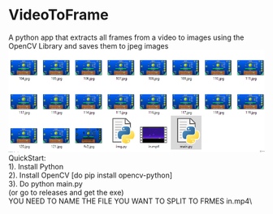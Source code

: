 # VideoToFrame
A python app that extracts all frames from a video to images using the OpenCV Library and saves them to jpeg images
![alt text](https://github.com/stratosvomvos/VideoToFrame/blob/main/img.png?raw=true)\
QuickStart:\
1). Install Python\
2). Install OpenCV [do pip install opencv-python]\
3). Do python main.py\
(or go to releases and get the exe) \
YOU NEED TO NAME THE FILE YOU WANT TO SPLIT TO FRMES in.mp4\
